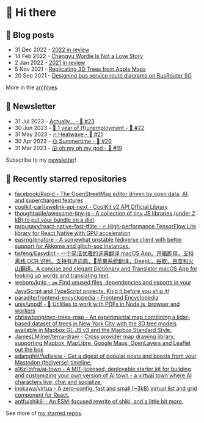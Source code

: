 # 👋 Hi there

## 📝 Blog posts

<!-- feed start -->
- 31 Dec 2022 - [2022 in review](https://cheeaun.com/blog/2022/12/2022-in-review/)
- 14 Feb 2022 - [Chengyu Wordle Is Not a Love Story](https://cheeaun.com/blog/2022/02/chengyu-wordle-is-not-a-love-story/)
- 2 Jan 2022 - [2021 in review](https://cheeaun.com/blog/2022/01/2021-in-review/)
- 5 Nov 2021 - [Replicating 3D Trees from Apple Maps](https://cheeaun.com/blog/2021/11/replicating-3d-trees-apple-maps/)
- 20 Sep 2021 - [Designing bus service route diagrams on BusRouter SG](https://cheeaun.com/blog/2021/09/bus-service-route-diagrams-busrouter-sg/)
<!-- feed end -->

More in the [archives](https://cheeaun.com/blog/archives/).

## 📰 Newsletter

<!-- newsletter start -->
- 31 Jul 2023 - [Actually… - 🥫 #23](https://cheeaun.substack.com/p/actually-23)
- 30 Jun 2023 - [🎂 1 year of (f)unemployment - 🥫 #22](https://cheeaun.substack.com/p/1-year-of-funemployment-22)
- 31 May 2023 - [🔥 Heatwave - 🥫 #21](https://cheeaun.substack.com/p/heatwave-21)
- 30 Apr 2023 - [🌞 Summertime - 🥫 #20](https://cheeaun.substack.com/p/summertime-20)
- 31 Mar 2023 - [😲 oh my oh my god - 🥫 #19](https://cheeaun.substack.com/p/oh-my-oh-my-god-19)
<!-- newsletter end -->

Subscribe to my [newsletter](https://cheeaun.substack.com/)!

## 🌟 Recently starred repositories

<!-- starred repos start -->
- [facebook/Rapid - The OpenStreetMap editor driven by open data, AI, and supercharged features](https://github.com/facebook/Rapid)
- [coolkit-carl/ewelink-api-next - CoolKit v2 API Official Library](https://github.com/coolkit-carl/ewelink-api-next)
- [thoughtspile/awesome-tiny-js - A collection of tiny JS libraries (under 2 kB) to put your bundle on a diet](https://github.com/thoughtspile/awesome-tiny-js)
- [mrousavy/react-native-fast-tflite - 🔥 High-performance TensorFlow Lite library for React Native with GPU acceleration](https://github.com/mrousavy/react-native-fast-tflite)
- [easrng/enafore - A somewhat unstable fediverse client with better support for Akkoma and glitch-soc instances.](https://github.com/easrng/enafore)
- [tisfeng/Easydict - 一个简洁优雅的词典翻译 macOS App。开箱即用，支持离线 OCR 识别，支持有道词典，🍎苹果系统翻译，DeepL，谷歌，百度和火山翻译。A concise and elegant Dictionary and Translator macOS App for looking up words and translating text. ](https://github.com/tisfeng/Easydict)
- [webpro/knip - ✂️  Find unused files, dependencies and exports in your JavaScript and TypeScript projects. Knip it before you ship it!](https://github.com/webpro/knip)
- [paradite/frontend-encyclopedia - Frontend Encyclopedia](https://github.com/paradite/frontend-encyclopedia)
- [unjs/unpdf - 📄 Utilities to work with PDFs in Node.js, browser and workers](https://github.com/unjs/unpdf)
- [chriswhong/nyc-trees-map - An experimental map combining a lidar-based dataset of trees in New York City with the 3D tree models available in Mapbox GL JS v3 and the Mapbox Standard Style.](https://github.com/chriswhong/nyc-trees-map)
- [JamesLMilner/terra-draw - Cross provider map drawing library, supporting Mapbox, MapLibre, Google Maps, OpenLayers and Leaflet out the box ](https://github.com/JamesLMilner/terra-draw)
- [adamghill/fediview - Get a digest of popular posts and boosts from your Mastodon (fediverse) timeline.](https://github.com/adamghill/fediview)
- [a16z-infra/ai-town - A MIT-licensed, deployable starter kit for building and customizing your own version of AI town - a virtual town where AI characters live, chat and socialize.](https://github.com/a16z-infra/ai-town)
- [inokawa/virtua - A zero-config, fast and small (~3kB) virtual list and grid component for React.](https://github.com/inokawa/virtua)
- [antfu/shikiji - An ESM-focused rewrite of shiki, and a little bit more.](https://github.com/antfu/shikiji)
<!-- starred repos end -->

See more of [my starred repos](https://github.com/stars/cheeaun/).
